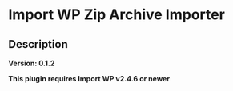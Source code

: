 # Import WP Zip Archive Importer

## Description

**Version: 0.1.2**

**This plugin requires Import WP v2.4.6 or newer**